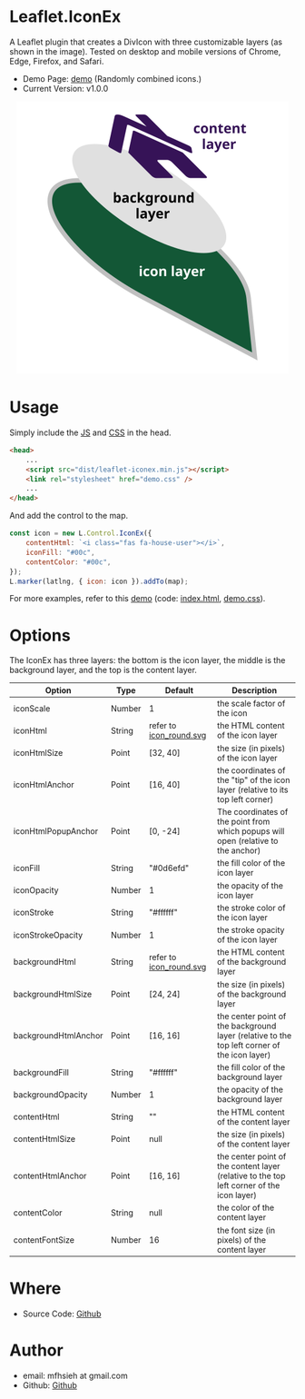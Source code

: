 Leaflet.IconEx
=

A Leaflet plugin that creates a DivIcon with three customizable layers (as shown in the image). Tested on desktop and mobile versions of Chrome, Edge, Firefox, and Safari.

* Demo Page: [demo](https://mfhsieh.github.io/leaflet-iconex/) (Randomly combined icons.)
* Current Version: v1.0.0

<p align="center">
  <img src="https://github.com/mfhsieh/leaflet-iconex/blob/main/images/icon_exploded_view.svg" title="exploed icon" alt="exploed icon" />
</p>


# Usage

Simply include the [JS](https://github.com/mfhsieh/leaflet-iconex/blob/main/dist/leaflet-iconex.min.js) and [CSS](https://github.com/mfhsieh/leaflet-iconex/blob/main/examples/demo.css) in the head.

```html
<head>
    ...
    <script src="dist/leaflet-iconex.min.js"></script>
    <link rel="stylesheet" href="demo.css" />
    ...
</head>
```

And add the control to the map.

```js
const icon = new L.Control.IconEx({
    contentHtml: `<i class="fas fa-house-user"></i>`,
    iconFill: "#00c",
    contentColor: "#00c",
});
L.marker(latlng, { icon: icon }).addTo(map);
```

For more examples, refer to this [demo](https://mfhsieh.github.io/leaflet-iconex/) (code: [index.html](https://github.com/mfhsieh/leaflet-iconex/blob/main/index.html), [demo.css](https://github.com/mfhsieh/leaflet-iconex/blob/main/examples/demo.css)).


# Options

The IconEx has three layers: the bottom is the icon layer, the middle is the background layer, and the top is the content layer.


| Option               | Type   | Default                                                                                              | Description                                                                                  |
| -------------------- | ------ | ---------------------------------------------------------------------------------------------------- | -------------------------------------------------------------------------------------------- |
| iconScale            | Number | 1                                                                                                    | the scale factor of the icon                                                                 |
| iconHtml             | String | refer to [icon_round.svg](https://github.com/mfhsieh/leaflet-iconex/blob/main/images/icon_round.svg) | the HTML content of the icon layer                                                           |
| iconHtmlSize         | Point  | [32, 40]                                                                                             | the size (in pixels) of the icon layer                                                       |
| iconHtmlAnchor       | Point  | [16, 40]                                                                                             | the coordinates of the "tip" of the icon layer (relative to its top left corner)             |
| iconHtmlPopupAnchor  | Point  | [0, -24]                                                                                             | The coordinates of the point from which popups will open (relative to the anchor)            |
| iconFill             | String | "#0d6efd"                                                                                            | the fill color of the icon layer                                                             |
| iconOpacity          | Number | 1                                                                                                    | the opacity of the icon layer                                                                |
| iconStroke           | String | "#ffffff"                                                                                            | the stroke color of the icon layer                                                           |
| iconStrokeOpacity    | Number | 1                                                                                                    | the stroke opacity of the icon layer                                                         |
| backgroundHtml       | String | refer to [icon_round.svg](https://github.com/mfhsieh/leaflet-iconex/blob/main/images/icon_round.svg) | the HTML content of the background layer                                                     |
| backgroundHtmlSize   | Point  | [24, 24]                                                                                             | the size (in pixels) of the background layer                                                 |
| backgroundHtmlAnchor | Point  | [16, 16]                                                                                             | the center point of the background layer (relative to the top left corner of the icon layer) |
| backgroundFill       | String | "#ffffff"                                                                                            | the fill color of the background layer                                                       |
| backgroundOpacity    | Number | 1                                                                                                    | the opacity of the background layer                                                          |
| contentHtml          | String | ""                                                                                                   | the HTML content of the content layer                                                        |
| contentHtmlSize      | Point  | null                                                                                                 | the size (in pixels) of the content layer                                                    |
| contentHtmlAnchor    | Point  | [16, 16]                                                                                             | the center point of the content layer (relative to the top left corner of the icon layer)    |
| contentColor         | String | null                                                                                                 | the color of the content layer                                                               |
| contentFontSize      | Number | 16                                                                                                   | the font size (in pixels) of the content layer                                               |


# Where

* Source Code: [Github](https://github.com/mfhsieh/leaflet-iconex)


# Author

* email: mfhsieh at gmail.com
* Github: [Github](https://github.com/mfhsieh/)
